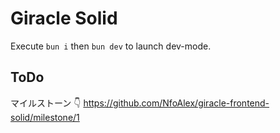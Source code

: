 # Giracle Solid

Execute `bun i` then `bun dev` to launch dev-mode.

## ToDo
マイルストーン 👇
https://github.com/NfoAlex/giracle-frontend-solid/milestone/1
